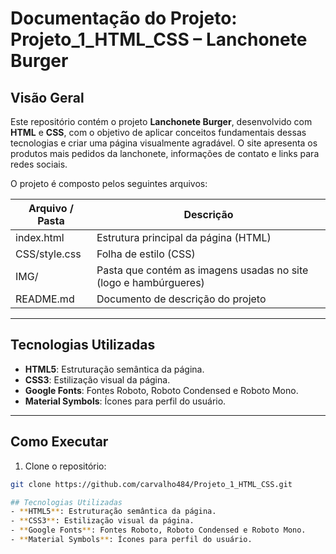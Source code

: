 # Documentação do Projeto: Projeto_1_HTML_CSS – Lanchonete Burger

## Visão Geral
Este repositório contém o projeto **Lanchonete Burger**, desenvolvido com **HTML** e **CSS**, com o objetivo de aplicar conceitos fundamentais dessas tecnologias e criar uma página visualmente agradável. O site apresenta os produtos mais pedidos da lanchonete, informações de contato e links para redes sociais.

O projeto é composto pelos seguintes arquivos:

| Arquivo / Pasta | Descrição |
|-----------------|-----------|
| index.html      | Estrutura principal da página (HTML) |
| CSS/style.css   | Folha de estilo (CSS) |
| IMG/            | Pasta que contém as imagens usadas no site (logo e hambúrgueres) |
| README.md       | Documento de descrição do projeto |

---

## Tecnologias Utilizadas
- **HTML5**: Estruturação semântica da página.
- **CSS3**: Estilização visual da página.
- **Google Fonts**: Fontes Roboto, Roboto Condensed e Roboto Mono.
- **Material Symbols**: Ícones para perfil do usuário.

---

## Como Executar
1. Clone o repositório:
```bash
git clone https://github.com/carvalho484/Projeto_1_HTML_CSS.git

## Tecnologias Utilizadas
- **HTML5**: Estruturação semântica da página.
- **CSS3**: Estilização visual da página.
- **Google Fonts**: Fontes Roboto, Roboto Condensed e Roboto Mono.
- **Material Symbols**: Ícones para perfil do usuário.
